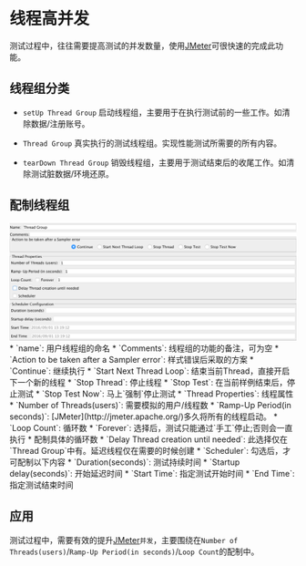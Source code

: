 # 线程高并发

测试过程中，往往需要提高测试的并发数量，使用[JMeter](http://jmeter.apache.org/)可很快速的完成此功能。

## 线程组分类
* `setUp Thread Group`
启动线程组，主要用于在执行测试前的一些工作。如清除数据/注册账号。

* `Thread Group`
真实执行的测试线程组。实现性能测试所需要的所有内容。

* `tearDown Thread Group`
销毁线程组，主要用于测试结束后的收尾工作。如清除测试脏数据/环境还原。

## 配制线程组
<img src='../img/ThreadGroup.png'>
* `name`: 用户线程组的命名
* `Comments`: 线程组的功能的备注，可为空
* `Action to be taken after a Sampler error`: 样式错误后采取的方案
 * `Continue`: 继续执行
 * `Start Next Thread Loop`: 结束当前Thread，直接开启下一个新的线程
 * `Stop Thread`: 停止线程
 * `Stop Test`: 在当前样例结束后，停止测试
 * `Stop Test Now`: 马上`强制`停止测试
* `Thread Properties`: 线程属性
 * `Number of Threads(users)`: 需要模拟的用户/线程数
 * `Ramp-Up Period(in seconds)`: [JMeter](http://jmeter.apache.org/)多久将所有的线程启动。
 * `Loop Count`: 循环数
    * `Forever`: 选择后，测试只能通过`手工`停止;否则会一直执行
    * 配制具体的循环数
 * `Delay Thread creation until needed`: 此选择仅在`Thread Group`中有。延迟线程仅在需要的时候创建
 * `Scheduler`: 勾选后，才可配制以下内容
  * `Duration(seconds)`: 测试持续时间
  * `Startup delay(seconds)`: 开始延迟时间
  * `Start Time`: 指定测试开始时间
  * `End Time`: 指定测试结束时间

## 应用

测试过程中，需要有效的提升[JMeter](http://jmeter.apache.org/)`并发`，主要围绕在`Number of Threads(users)`/`Ramp-Up Period(in seconds)`/`Loop Count`的配制中。
